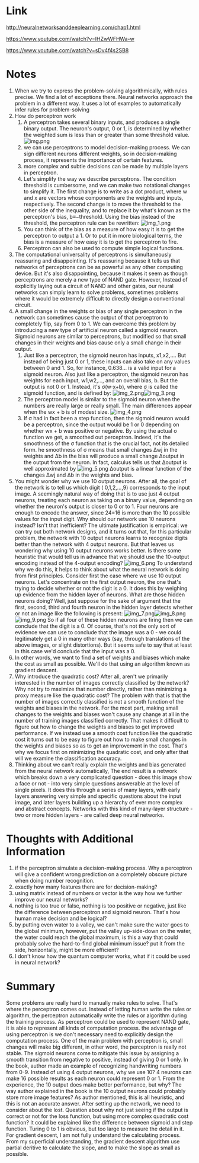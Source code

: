 Link
===============
<p>

http://neuralnetworksanddeeplearning.com/chap1.html

https://www.youtube.com/watch?v=IHZwWFHWa-w

https://www.youtube.com/watch?v=sDv4f4s2SB8

</p>


Notes
===============

1. When we try to express the problem-solving algorithmically, with rules precise. We find a lot of exceptions there.
   Neural networks approach the problem in a different way. It uses a lot of examples to automatically infer rules for
   problem-solving
2. How do perceptron work
    1. A perceptron takes several binary inputs, and produces a single binary output. The neuron's output, 0 or 1, is
       determined by whether the weighted sum is less than or greater than some threshold value.
       ![img.png](img.png)
    2. we can use perceptrons to model decision-making process. We can sign different neurons different weights, so in
       decision-making process, it represents the importance of certain features.
    3. more complex and subtle decisions can be made by multiple layers in perceptron.
    4. Let's simplify the way we describe perceptrons. The condition threshold is cumbersome, and we can make two
       notational changes to simplify it. The first change is to write as a dot product, where w and x are vectors whose
       components are the weights and inputs, respectively. The second change is to move the threshold to the other side
       of the inequality, and to replace it by what's known as the perceptron's bias, b≡−threshold. Using the bias
       instead of the threshold, the perceptron rule can be rewritten:
       ![img_1.png](img_1.png)
    5. You can think of the bias as a measure of how easy it is to get the perceptron to output a 1. Or to put it in
       more biological terms, the bias is a measure of how easy it is to get the perceptron to fire.
    6. Perceptron can also be used to compute simple logical functions.
3. The computational universality of perceptrons is simultaneously reassuring and disappointing. It's reassuring because
   it tells us that networks of perceptrons can be as powerful as any other computing device. But it's also
   disappointing, because it makes it seem as though perceptrons are merely a new type of NAND gate. However, Instead of
   explicitly laying out a circuit of NAND and other gates, our neural networks can simply learn to solve problems,
   sometimes problems where it would be extremely difficult to directly design a conventional circuit.
4. A small change in the weights or bias of any single perceptron in the network can sometimes cause the output of that
   perceptron to completely flip, say from 0 to 1. We can overcome this problem by introducing a new type of artificial
   neuron called a sigmoid neuron. Sigmoid neurons are similar to perceptrons, but modified so that small changes in
   their weights and bias cause only a small change in their output.
    1. Just like a perceptron, the sigmoid neuron has inputs, x1,x2,…. But instead of being just 0 or 1, these inputs
       can also take on any values between 0 and 1. So, for instance, 0.638… is a valid input for a sigmoid neuron. Also
       just like a perceptron, the sigmoid neuron has weights for each input, w1,w2,…, and an overall bias, b. But the
       output is not 0 or 1. Instead, it's σ(w⋅x+b), where σ is called the sigmoid function, and is defined by:
       ![img_2.png](img_2.png)![img_3.png](img_3.png)
    2. The perceptron model is similar to the sigmoid neuron when the numbers are really large or really small. The main
       differences appear when the wx + b is of modest size.
       ![img_4.png](img_4.png)
    3. If σ had in fact been a step function, then the sigmoid neuron would be a perceptron, since the output would be 1
       or 0 depending on whether wx + b was positive or negative. By using the actual σ function we get, a smoothed out
       perceptron. Indeed, it's the smoothness of the σ function that is the crucial fact, not its detailed form. he
       smoothness of σ means that small changes Δwj in the weights and Δb in the bias will produce a small change
       Δoutput in the output from the neuron. In fact, calculus tells us that Δoutput is well approximated by
       ![img_5.png](img_5.png)
       Δoutput is a linear function of the changes Δwj and Δb in the weights and bias.
5. You might wonder why we use 10 output neurons. After all, the goal of the network is to tell us which digit (
   0,1,2,…,9) corresponds to the input image. A seemingly natural way of doing that is to use just 4 output neurons,
   treating each neuron as taking on a binary value, depending on whether the neuron's output is closer to 0 or to 1.
   Four neurons are enough to encode the answer, since 24=16 is more than the 10 possible values for the input digit.
   Why should our network use 10 neurons instead? Isn't that inefficient? The ultimate justification is empirical: we
   can try out both network designs, and it turns out that, for this particular problem, the network with 10 output
   neurons learns to recognize digits better than the network with 4 output neurons. But that leaves us wondering why
   using 10 output neurons works better. Is there some heuristic that would tell us in advance that we should use the
   10-output encoding instead of the 4-output encoding?
   ![img_6.png](img_6.png)
   To understand why we do this, it helps to think about what the neural network is doing from first principles.
   Consider first the case where we use 10 output neurons. Let's concentrate on the first output neuron, the one that's
   trying to decide whether or not the digit is a 0. It does this by weighing up evidence from the hidden layer of
   neurons. What are those hidden neurons doing? Well, just suppose for the sake of argument that the first, second,
   third and fourth neuron in the hidden layer detects whether or not an image like the following is present:
   ![img_7.png](img_7.png)![img_8.png](img_8.png)![img_9.png](img_9.png)
   So if all four of these hidden neurons are firing then we can conclude that the digit is a 0. Of course, that's not
   the only sort of evidence we can use to conclude that the image was a 0 - we could legitimately get a 0 in many other
   ways (say, through translations of the above images, or slight distortions). But it seems safe to say that at least
   in this case we'd conclude that the input was a 0.
6. In other words, we want to find a set of weights and biases which make the cost as small as possible. We'll do that
   using an algorithm known as gradient descent.
7. Why introduce the quadratic cost? After all, aren't we primarily interested in the number of images correctly
   classified by the network? Why not try to maximize that number directly, rather than minimizing a proxy measure like
   the quadratic cost? The problem with that is that the number of images correctly classified is not a smooth function
   of the weights and biases in the network. For the most part, making small changes to the weights and biases won't
   cause any change at all in the number of training images classified correctly. That makes it difficult to figure out
   how to change the weights and biases to get improved performance. If we instead use a smooth cost function like the
   quadratic cost it turns out to be easy to figure out how to make small changes in the weights and biases so as to get
   an improvement in the cost. That's why we focus first on minimizing the quadratic cost, and only after that will we
   examine the classification accuracy.
8. Thinking about we can't really explain the weights and bias generated from the neural network automatically, The end
   result is a network which breaks down a very complicated question - does this image show a face or not - into very
   simple questions answerable at the level of single pixels. It does this through a series of many layers, with early
   layers answering very simple and specific questions about the input image, and later layers building up a hierarchy
   of ever more complex and abstract concepts. Networks with this kind of many-layer structure - two or more hidden
   layers - are called deep neural networks.

Thoughts with Additional Information
===============

1. if the perceptron simulate a decision-making process. Why a perceptron will give a confident wrong prediction on a
   completely obscure picture when doing number recognition.
2. exactly how many features there are for decision-making?
3. using matrix instead of numbers or vector is the way how we further improve our neural networks?
4. nothing is too true or false, nothing is too positive or negative, just like the difference between perceptron and
   sigmoid neuron. That's how human make decision and be logical?
5. by putting even water to a valley, we can't make sure the water goes to the global minimum, however, put the valley
   up-side-down on the water, the water could reach the global maximum, is this a way that could probably solve the
   hard-to-find global minimum issue? put it from the side, horizontally, might be more efficient?
6. I don't know how the quantum computer works, what if it could be used in neural network?

Summary
===============
Some problems are really hard to manually make rules to solve. That's where the perceptron comes out. Instead of letting
human write the rules or algorithm, the perceptron automatically write the rules or algorithm during the training
process. As perceptron could be used to represent NAND gate, it is able to represent all kinds of computation process.
the advantage of using perceptron is we don't necessary need to explicitly design the computation process. One of the
main problem with perceptron is, small changes will make big different, in other word, the perceptron is really not
stable. The sigmoid neurons come to mitigate this issue by assigning a smooth transition from negative to positive,
instead of giving 0 or 1 only. In the book, author made an example of recognizing handwriting numbers from 0-9. Instead
of using 4 output neurons, why we use 10? 4 neurons can make 16 possible results as each neuron could represent 0 or 1.
From the experience, the 10 output does make better performance, but why? The way author explained in the book is the 10
output neurons could probably store more image features? As author mentioned, this is all heuristic, and this is not an
accurate answer. After setting up the network, we need to consider about the lost. Question about why not just seeing if
the output is correct or not for the loss function, but using more complex quadratic cost function? It could be
explained like the difference between sigmoid and step function. Turing 0 to 1 is obvious, but too large to measure the
detail in it. For gradient descent, I am not fully understand the calculating process. From my superficial
understanding, the gradient descent algorithm use partial deritive to calculate the slope, and to make the slope as
small as possible. 